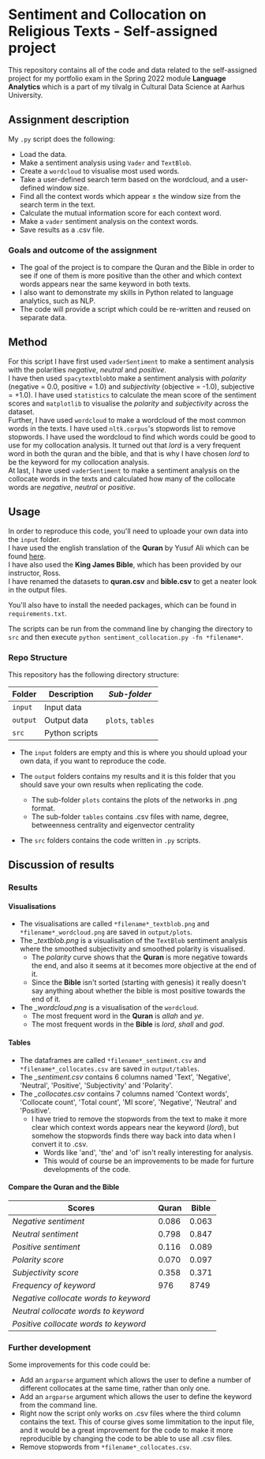 # Sentiment and Collocation on Religious Texts - Self-assigned project
This repository contains all of the code and data related to the self-assigned project for my portfolio exam in the Spring 2022 module **Language Analytics** which is a part of my tilvalg in Cultural Data Science at Aarhus University.  


## Assignment description 
My ```.py``` script does the following:
- Load the data.
- Make a sentiment analysis using ```Vader``` and ```TextBlob```.  
- Create a ```wordcloud``` to visualise most used words. 
- Take a user-defined search term based on the wordcloud, and a user-defined window size.
- Find all the context words which appear ± the window size from the search term in the text.
- Calculate the mutual information score for each context word. 
- Make a ```vader``` sentiment analysis on the context words. 
- Save results as a .csv file. 


### Goals and outcome of the assignment
- The goal of the project is to compare the Quran and the Bible in order to see if one of them is more positive than the other and which context words appears near the same keyword in both texts.  
- I also want to demonstrate my skills in Python related to language analytics, such as NLP.
- The code will provide a script which could be re-written and reused on separate data.


## Method
For this script I have first used ```vaderSentiment``` to make a sentiment analysis with the polarities *negative*, *neutral* and *positive*.  
I have then used ```spacytextblob```to make a sentiment analysis with *polarity* (negative = 0.0, positive = 1.0) and *subjectivity* (objective = -1.0), subjective = +1.0).  I have used ```statistics``` to calculate the mean score of the sentiment scores and ```matplotlib``` to visualise the *polarity* and *subjectivity* across the dataset.  
Further, I have used ```wordcloud``` to make a wordcloud of the most common words in the texts. I have used ```nltk.corpus```'s stopwords list to remove stopwords. I have used the wordcloud to find which words could be good to use for my collocation analysis. It turned out that *lord* is a very frequent word in both the quran and the bible, and that is why I have chosen *lord* to be the keyword for my collocation analysis.  
At last, I have used ```vaderSentiment``` to make a sentiment analysis on the collocate words in the texts and calculated how many of the collocate words are *negative*, *neutral* or *positive*.  



## Usage
In order to reproduce this code, you'll need to uploade your own data into the ```input``` folder.   
I have used the english translation of the **Quran** by Yusuf Ali which can be found [here](https://www.kaggle.com/datasets/zusmani/the-holy-quran?select=en.yusufali.csv).  
I have also used the **King James Bible**, which has been provided by our instructor, Ross.  
I have renamed the datasets to **quran.csv** and **bible.csv** to get a neater look in the output files.  

You'll also have to install the needed packages, which can be found in ```requirements.txt```. 

The scripts can be run from the command line by changing the directory to ```src``` and then execute  ```python sentiment_collocation.py -fn *filename*```.  


### Repo Structure  
This repository has the following directory structure:  

| **Folder** | **Description** | *Sub-folder* |
| ----------- | ----------- | ----------- |
| ```input``` | Input data |  |
| ```output``` | Output data | ```plots```, ```tables``` |
| ```src``` | Python scripts | |


- The ```input``` folders are empty and this is where you should upload your own data, if you want to reproduce the code.

- The ```output``` folders contains my results and it is this folder that you should save your own results when replicating the code. 
  - The sub-folder ```plots``` contains the plots of the networks in .png format.
  - The sub-folder ```tables``` contains .csv files with name, degree, betweenness centrality and eigenvector centrality

- The ```src``` folders contains the code written in ```.py``` scripts. 


## Discussion of results 
### Results 
#### Visualisations
- The visualisations are called ```*filename*_textblob.png``` and ```*filename*_wordcloud.png``` are saved in ```output/plots```.  
- The *_textblob.png* is a visualisation of the ```TextBlob``` sentiment analysis where the smoothed subjectivity and smoothed polarity is visualised. 
  - The *polarity* curve shows that the **Quran** is more negative towards the end, and also it seems at it becomes more objective at the end of it. 
  - Since the **Bible** isn't sorted (starting with genesis) it really doesn't say anything about whether the bible is most positive towards the end of it.    
- The *_wordcloud.png* is a visualisation of the ```wordcloud```. 
  - The most frequent word in the **Quran** is *allah* and *ye*. 
  - The most frequent words in the **Bible** is *lord*, *shall* and *god*. 

#### Tables
- The dataframes are called ```*filename*_sentiment.csv``` and ```*filename*_collocates.csv``` are saved in ```output/tables```. 
- The *_sentiment.csv* contains 6 columns named 'Text', 'Negative', 'Neutral', 'Positive', 'Subjectivity' and 'Polarity'. 
- The *_collocates.csv* contains 7 columns named 'Context words', 'Collocate count', 'Total count',	'MI score',	'Negative',	'Neutral' and	'Positive'. 
  - I have tried to remove the stopwords from the text to make it more clear which context words appears near the keyword (*lord*), but somehow the stopwords finds there way back into data when I convert it to .csv. 
    - Words like 'and', 'the' and 'of' isn't really interesting for analysis. 
    - This would of course be an improvements to be made for furture developments of the code. 

#### Compare the Quran and the Bible
| **Scores** | **Quran** | **Bible** | 
| ----------- | ----------- | ----------- |
| *Negative sentiment* | 0.086 | 0.063 |
| *Neutral sentiment* | 0.798 | 0.847 |
| *Positive sentiment* | 0.116 | 0.089 |
| *Polarity score* | 0.070 | 0.097 |
| *Subjectivity score* | 0.358 | 0.371 | 
| *Frequency of keyword* | 976 | 8749 |
| *Negative collocate words to keyword* |  |  |
| *Neutral collocate words to keyword* |  |  |
| *Positive collocate words to keyword* |  |  |

### Further development 
Some improvements for this code could be: 
- Add an ```argparse``` argument which allows the user to define a number of different collocates at the same time, rather than only one.
- Add an ```argparse``` argument which allows the user to define the keyword from the command line.  
- Right now the script only works on .csv files where the third column contains the text. This of course gives some limmitation to the input file, and it would be a great improvement for the code to make it more reproducible by changing the code to be able to use all .csv files. 
- Remove stopwords from ```*filename*_collocates.csv```. 

